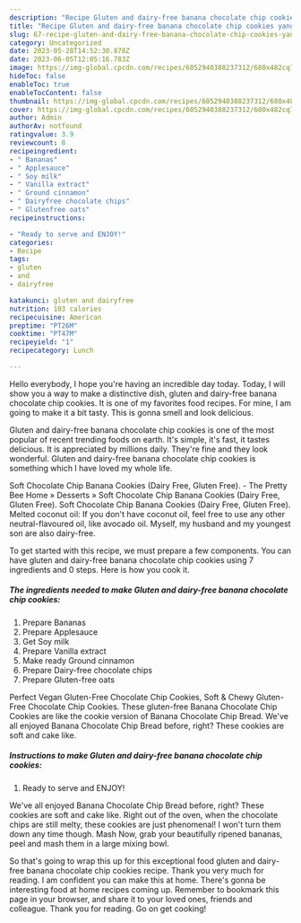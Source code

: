 ```yaml
---
description: "Recipe Gluten and dairy-free banana chocolate chip cookies yang Very Delicious}"
title: "Recipe Gluten and dairy-free banana chocolate chip cookies yang Very Delicious}"
slug: 67-recipe-gluten-and-dairy-free-banana-chocolate-chip-cookies-yang-very-delicious
category: Uncategorized
date: 2023-05-28T14:52:30.878Z
date: 2023-06-05T12:05:16.783Z
image: https://img-global.cpcdn.com/recipes/6052940388237312/680x482cq70/gluten-and-dairy-free-banana-chocolate-chip-cookies-recipe-main-photo.jpg
hideToc: false
enableToc: true
enableTocContent: false
thumbnail: https://img-global.cpcdn.com/recipes/6052940388237312/680x482cq70/gluten-and-dairy-free-banana-chocolate-chip-cookies-recipe-main-photo.jpg
cover: https://img-global.cpcdn.com/recipes/6052940388237312/680x482cq70/gluten-and-dairy-free-banana-chocolate-chip-cookies-recipe-main-photo.jpg
author: Admin
authorAv: notfound
ratingvalue: 3.9
reviewcount: 8
recipeingredient:
- " Bananas"
- " Applesauce"
- " Soy milk"
- " Vanilla extract"
- " Ground cinnamon"
- " Dairyfree chocolate chips"
- " Glutenfree oats"
recipeinstructions:

- "Ready to serve and ENJOY!"
categories:
- Recipe
tags:
- gluten
- and
- dairyfree

katakunci: gluten and dairyfree 
nutrition: 103 calories
recipecuisine: American
preptime: "PT26M"
cooktime: "PT47M"
recipeyield: "1"
recipecategory: Lunch

---
```



Hello everybody, I hope you're having an incredible day today. Today, I will show you a way to make a distinctive dish, gluten and dairy-free banana chocolate chip cookies. It is one of my favorites food recipes. For mine, I am going to make it a bit tasty. This is gonna smell and look delicious.

Gluten and dairy-free banana chocolate chip cookies is one of the most popular of recent trending foods on earth. It's simple, it's fast, it tastes delicious. It is appreciated by millions daily. They're fine and they look wonderful. Gluten and dairy-free banana chocolate chip cookies is something which I have loved my whole life.

Soft Chocolate Chip Banana Cookies (Dairy Free, Gluten Free). - The Pretty Bee Home » Desserts » Soft Chocolate Chip Banana Cookies (Dairy Free, Gluten Free). Soft Chocolate Chip Banana Cookies (Dairy Free, Gluten Free). Melted coconut oil: If you don&#39;t have coconut oil, feel free to use any other neutral-flavoured oil, like avocado oil. Myself, my husband and my youngest son are also dairy-free.


To get started with this recipe, we must prepare a few components. You can have gluten and dairy-free banana chocolate chip cookies using 7 ingredients and 0 steps. Here is how you cook it.

<!--inarticleads1-->

##### The ingredients needed to make Gluten and dairy-free banana chocolate chip cookies:

1. Prepare  Bananas
1. Prepare  Applesauce
1. Get  Soy milk
1. Prepare  Vanilla extract
1. Make ready  Ground cinnamon
1. Prepare  Dairy-free chocolate chips
1. Prepare  Gluten-free oats


Perfect Vegan Gluten-Free Chocolate Chip Cookies, Soft &amp; Chewy Gluten-Free Chocolate Chip Cookies. These gluten-free Banana Chocolate Chip Cookies are like the cookie version of Banana Chocolate Chip Bread. We&#39;ve all enjoyed Banana Chocolate Chip Bread before, right? These cookies are soft and cake like. 

<!--inarticleads2-->

##### Instructions to make Gluten and dairy-free banana chocolate chip cookies:


1. Ready to serve and ENJOY!

We&#39;ve all enjoyed Banana Chocolate Chip Bread before, right? These cookies are soft and cake like. Right out of the oven, when the chocolate chips are still melty, these cookies are just phenomenal! I won&#39;t turn them down any time though. Mash Now, grab your beautifully ripened bananas, peel and mash them in a large mixing bowl. 

So that's going to wrap this up for this exceptional food gluten and dairy-free banana chocolate chip cookies recipe. Thank you very much for reading. I am confident you can make this at home. There's gonna be interesting food at home recipes coming up. Remember to bookmark this page in your browser, and share it to your loved ones, friends and colleague. Thank you for reading. Go on get cooking!
